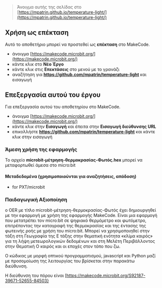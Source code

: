 
> Άνοιγμα αυτής της σελίδας στο [https://mpatrin.github.io/temperature-light/](https://mpatrin.github.io/temperature-light/)

## Χρήση ως επέκταση

Αυτό το αποθετήριο μπορεί να προστεθεί ως **επέκταση** στο MakeCode.

* άνοιγμα [https://makecode.microbit.org/](https://makecode.microbit.org/)
* κάντε κλικ στο **Νέο Έργο**
* κάντε κλικ στις **Επεκτάσεις** στο μενού με το γρανάζι
* αναζήτηση για **https://github.com/mpatrin/temperature-light** και εισαγωγή

## Επεξεργασία αυτού του έργου

Για επεξεργασία αυτού του αποθετηρίου στο MakeCode.

* άνοιγμα [https://makecode.microbit.org/](https://makecode.microbit.org/)
* κάντε κλικ στην **Εισαγωγή** και έπειτα στην **Εισαγωγή διεύθυνσης URL**
* επικολλήστε **https://github.com/mpatrin/temperature-light** και κάντε κλικ στην εισαγωγή

### Άμεση χρήση της εφαρμογής
Το αρχείο **microbit-μέτρηση-θερμοκρασίας-Φωτός.hex** μπορεί να μεταφορτωθεί άμεσα στο micro:bit

#### Μεταδεδομένα (χρησιμοποιούνται για αναζητήσεις, απόδοση)

* for PXT/microbit
<script src="https://makecode.com/gh-pages-embed.js"></script><script>makeCodeRender("{{ site.makecode.home_url }}", "{{ site.github.owner_name }}/{{ site.github.repository_name }}");</script>

### Παιδαγωγική Αξιοποίηση
ο OER με τίτλο microbit-μέτρηση-θερμοκρασίας-Φωτός  έχει δημιουργηθεί με την εφαρμογή με χρήση της εφαρμογής MakeCode. Είναι μια εφαρμογή που μετατρέπει τον micro:bit σε ψηφιακό θερμόμετρο και φωτόμετρο, επιτρέποντας την καταγραφή της θερμοκρασίας και της έντασης της φωτεινής ροής με χρήση του micro:bit. 
Μπορεί να χρησιμοποιηθεί στην τάξη στη Γεωγραφία της Ε τάξης στην θεματική ενότητα «κλίμα καιρός» για τη λήψη μετεωρολογικών δεδομένων και στη Μελέτη Περιβάλλοντος στην Θεματική Ο καιρός και οι εποχές στον τόπο που ζω.

Ο κώδικας με μορφή οπτικού προγραμματισμού, javascript και Python μαζί με προσομοίωση της λειτουργίας του βρίσκεται στην παρακάτω διεύθυνση.

Η διεύθυνση του πόρου είναι [https://makecode.microbit.org/S92187-39671-52655-84503}
